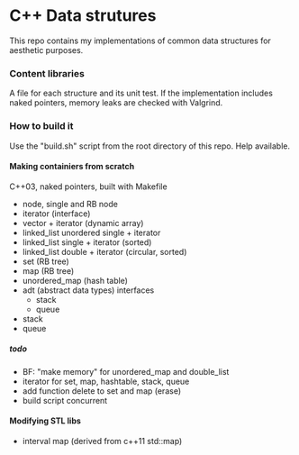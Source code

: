 # C++ Data strutures #


This repo contains my implementations of common data structures for aesthetic purposes. 

### Content libraries ###
A file for each structure and its unit test. 
If the implementation includes naked pointers, memory leaks are checked with Valgrind. 

### How to build it  ###
Use the "build.sh" script from the root directory of this repo. Help available. 

#### Making containiers from scratch  ####
C++03, naked pointers, built with Makefile

* node, single and RB node
* iterator (interface)
* vector + iterator (dynamic array) 
* linked_list unordered single + iterator
* linked_list single + iterator (sorted)
* linked_list double + iterator (circular, sorted)
* set (RB tree)
* map (RB tree)
* unordered_map (hash table)
* adt (abstract data types) interfaces
	* stack 
	* queue
* stack
* queue

##### todo #####
* BF: "make memory" for unordered_map and double_list
* iterator for set, map, hashtable, stack, queue
* add function delete to set and map (erase)
* build script concurrent

#### Modifying STL libs ####
* interval map (derived from c++11 std::map)

